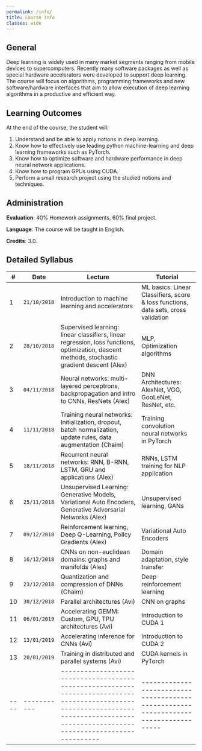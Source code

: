 ```yaml
---
permalink: /info/
title: Course Info
classes: wide
---
```


## General

Deep learning is widely used in many market segments ranging from mobile devices
to supercomputers. Recently many software packages as well as special hardware
accelerators were developed to support deep learning. The course will focus on
algorithms, programming frameworks and new software/hardware interfaces that aim
to allow execution of deep learning algorithms in a productive and efficient
way. 
 
## Learning Outcomes

At the end of the course, the student will:

1.	Understand and be able to apply notions in deep learning.
1.	Know how to effectively use leading python machine-learning and deep
    learning frameworks such as PyTorch.
1.	Know how to optimize software and hardware performance in deep neural
    network applications.
1.	Know how to program GPUs using CUDA.
1.	Perform a small research project using the studied notions and techniques.


## Administration

**Evaluation**: 40% Homework assignments, 60% final project.

**Language**: The course will be taught in English.

**Credits**: 3.0.

## Detailed Syllabus

| #    | Date         | Lecture                                                                                                                                                                               | Tutorial                                                                            |
| ---- | -----------  | ------------------------------------------------------------------------------------------------------------------------------------------------------------------------------------- | ----------------------------------------------------------------------------------- |
| 1    | `21/10/2018` | Introduction to machine learning and accelerators                                                                                                                                          | ML basics: Linear Classifiers, score & loss functions, data sets, cross validation  |
| 2    | `28/10/2018` | Supervised learning: linear classifiers, linear regression, loss functions, optimization, descent methods, stochastic gradient descent (Alex)                                         | MLP, Optimization algorithms                                                        |
| 3    | `04/11/2018` | Neural networks: multi-layered perceptrons, backpropagation and intro to CNNs, ResNets (Alex)                                                                                         | DNN Architectures: AlexNet, VGG, GooLeNet, ResNet, etc.                             |
| 4    | `11/11/2018` | Training neural networks: Initialization, dropout, batch normalization, update rules, data augmentation  (Chaim)                                                                      | Training convolution neural networks in PyTorch                                     |
| 5    | `18/11/2018` | Recurrent neural networks: RNN, B-RNN, LSTM, GRU and applications (Alex)                                                                                                              | RNNs, LSTM training for NLP application                                             |
| 6    | `25/11/2018` | Unsupervised Learning: Generative Models, Variational Auto Encoders, Generative Adversarial Networks (Alex)                                                                           | Unsupervised learning, GANs                                                         |
| 7    | `09/12/2018` | Reinforcement learning, Deep Q-Learning, Policy Gradients (Alex)                                                                                                                      | Variational Auto Encoders                                                           |
| 8    | `16/12/2018` | CNNs on non-euclidean domains: graphs and manifolds (Alex)                                                                                                                            | Domain adaptation, style transfer                                                   |
| 9    | `23/12/2018` | Quantization and compression of DNNs (Chaim)                                                                                                                                          | Deep reinforcement learning                                                         |
| 10   | `30/12/2018` | Parallel architectures (Avi)                                                                                                                                                          | CNN on graphs                                                                       |
| 11   | `06/01/2019` | Accelerating GEMM: Custom, GPU, TPU architectures (Avi)                                                                                                                               | Introduction to CUDA 1                                                              |
| 12   | `13/01/2019` | Accelerating inference for CNNs (Avi)                                                                                                                                                 | Introduction to CUDA 2                                                              |
| 13   | `20/01/2019` | Training in distributed and parallel systems (Avi)                                                                                                                                    | CUDA kernels in PyTorch                                                             |
| ---- | -----------  | ------------------------------------------------------------------------------------------------------------------------------------------------------------------------------------- | ----------------------------------------------------------------------------------- |

